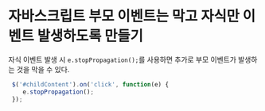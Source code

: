 # 자바스크립트 부모 이벤트는 막고 자식만 이벤트 발생하도록 만들기

자식 이벤트 발생 시 `e.stopPropagation();`를 사용하면 추가로 부모 이벤트가 발생하는 것을 막을 수 있다.


```javascript
 $('#childContent').on('click', function(e) {
    e.stopPropagation();
 });
```
